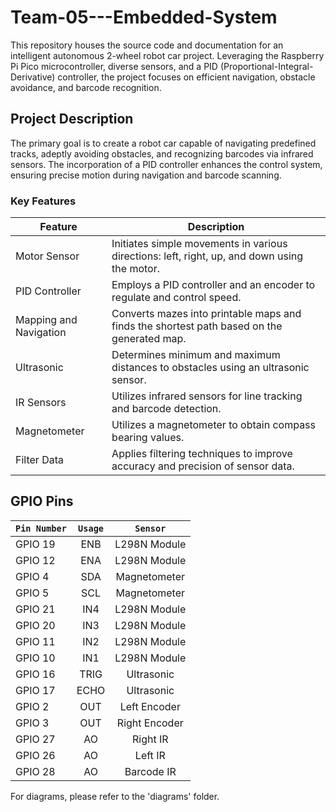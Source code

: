 # Team-05---Embedded-System

This repository houses the source code and documentation for an intelligent autonomous 2-wheel robot car project. Leveraging the Raspberry Pi Pico microcontroller, diverse sensors, and a PID (Proportional-Integral-Derivative) controller, the project focuses on efficient navigation, obstacle avoidance, and barcode recognition.

## Project Description
The primary goal is to create a robot car capable of navigating predefined tracks, adeptly avoiding obstacles, and recognizing barcodes via infrared sensors. The incorporation of a PID controller enhances the control system, ensuring precise motion during navigation and barcode scanning.

### Key Features
| Feature              | Description                                                                                                     |
|----------------------|-----------------------------------------------------------------------------------------------------------------|
| Motor Sensor         | Initiates simple movements in various directions: left, right, up, and down using the motor.                    |
| PID Controller       | Employs a PID controller and an encoder to regulate and control speed.                                           |
| Mapping and Navigation| Converts mazes into printable maps and finds the shortest path based on the generated map.                       |
| Ultrasonic           | Determines minimum and maximum distances to obstacles using an ultrasonic sensor.                                 |
| IR Sensors           | Utilizes infrared sensors for line tracking and barcode detection.                                                 |
| Magnetometer         | Utilizes a magnetometer to obtain compass bearing values.                                                           |
| Filter Data          | Applies filtering techniques to improve accuracy and precision of sensor data.                                    |

## GPIO Pins
| `Pin Number`| `Usage`       | `Sensor`      |
| ------------|:-------------:|:-------------:|
| GPIO 19      | ENB           | L298N Module |
| GPIO 12      | ENA           | L298N Module |
| GPIO 4      | SDA           | Magnetometer |
| GPIO 5      | SCL           | Magnetometer |
| GPIO 21     | IN4           | L298N Module |
| GPIO 20     | IN3           | L298N Module |
| GPIO 11     | IN2           | L298N Module |
| GPIO 10     | IN1           | L298N Module |
| GPIO 16     | TRIG          | Ultrasonic |
| GPIO 17     | ECHO          | Ultrasonic |
| GPIO 2     | OUT           | Left Encoder |
| GPIO 3     | OUT           | Right Encoder |
| GPIO 27     | AO            | Right IR |
| GPIO 26     | AO            | Left IR |
| GPIO 28     | AO            |  Barcode IR |

For diagrams, please refer to the 'diagrams' folder.
